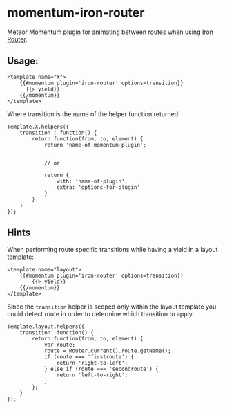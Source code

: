 momentum-iron-router
====================

Meteor [Momentum](https://github.com/percolatestudio/meteor-momentum) plugin for animating between routes when using [Iron Router](https://github.com/EventedMind/iron-router).

## Usage:

```
<template name="X">
    {{#momentum plugin='iron-router' options=transition}}
      {{> yield}}
    {{/momentum}}
</template>
```

Where transition is the name of the helper function returned:

````
Template.X.helpers({
    transition : function() { 
        return function(from, to, element) {
            return 'name-of-momentum-plugin';

        
            // or
         
            return {
                with: 'name-of-plugin',
                extra: 'options-for-plugin'
            }
        }
    }
});
````

## Hints 

When performing route specific transitions while having a yield in a layout template:

````
<template name="layout">
    {{#momentum plugin='iron-router' options=transition}}
        {{> yield}}
    {{/momentum}}
</template>
````

Since the `transition` helper is scoped only within the layout template you could detect route in order to determine which transition to apply:

````
Template.layout.helpers({
    transition: function() {
        return function(from, to, element) {
            var route;
            route = Router.current().route.getName();
            if (route === 'firstroute') {
                return 'right-to-left';
            } else if (route === 'secondroute') {
                return 'left-to-right';
            }
        };
    }
});
````

